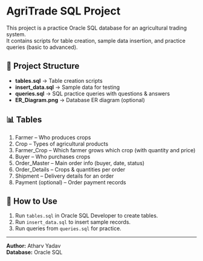 # AgriTrade SQL Project

This project is a practice Oracle SQL database for an agricultural trading system.  
It contains scripts for table creation, sample data insertion, and practice queries (basic to advanced).

## 📂 Project Structure
- **tables.sql** → Table creation scripts
- **insert_data.sql** → Sample data for testing
- **queries.sql** → SQL practice queries with questions & answers
- **ER_Diagram.png** → Database ER diagram (optional)

## 📊 Tables
1. Farmer – Who produces crops  
2. Crop – Types of agricultural products  
3. Farmer_Crop – Which farmer grows which crop (with quantity and price)  
4. Buyer – Who purchases crops  
5. Order_Master – Main order info (buyer, date, status)  
6. Order_Details – Crops & quantities per order  
7. Shipment – Delivery details for an order  
8. Payment (optional) – Order payment records  

## 🚀 How to Use
1. Run `tables.sql` in Oracle SQL Developer to create tables.
2. Run `insert_data.sql` to insert sample records.
3. Run queries from `queries.sql` for practice.

---

**Author:** Atharv Yadav  
**Database:** Oracle SQL
